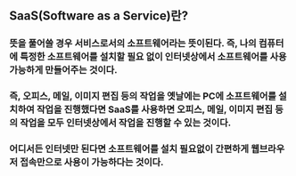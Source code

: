 ## SaaS(Software as a Service)란?
### 뜻을 풀어쓸 경우 서비스로서의 소프트웨어라는 뜻이된다. 즉, 나의 컴퓨터에 특정한 소프트웨어를 설치할 필요 없이 인터넷상에서 소프트웨어를 사용가능하게 만들어주는 것이다.
### 즉, 오피스, 메일, 이미지 편집 등의 작업을 옛날에는 PC에 소프트웨어를 설치하여 작업을 진행했다면 SaaS를 사용하면 오피스, 메일, 이미지 편집 등의 작업을 모두 인터넷상에서 작업을 진행할 수 있는 것이다.
### 어디서든 인터넷만 된다면 소프트웨어를 설치 필요없이 간편하게 웹브라우저 접속만으로 사용이 가능하다는 것이다.
